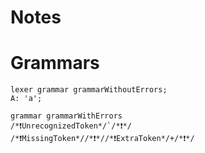 # Notes

# Grammars

```antlrv4
lexer grammar grammarWithoutErrors;
A: 'a';
```

```antlrv4
grammar grammarWithErrors
/*❗UnrecognizedToken*/`/*❗*/
/*❗MissingToken*//*❗*//*❗ExtraToken*/+/*❗*/
```